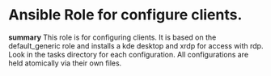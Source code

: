 # Ansible Role for configure clients.

**summary**
This role is for configuring clients.
It is based on the default_generic role and installs a kde desktop and xrdp for access with rdp. 
Look in the tasks directory for each configuration. All configurations are held atomically via their own files. 
